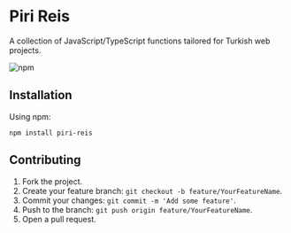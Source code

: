 # Piri Reis

A collection of JavaScript/TypeScript functions tailored for Turkish web projects.

![npm](https://img.shields.io/npm/v/piri-reis)

## Installation

Using npm:

```
npm install piri-reis
```

## Contributing

1. Fork the project.
2. Create your feature branch: `git checkout -b feature/YourFeatureName`.
3. Commit your changes: `git commit -m 'Add some feature'`.
4. Push to the branch: `git push origin feature/YourFeatureName`.
5. Open a pull request.